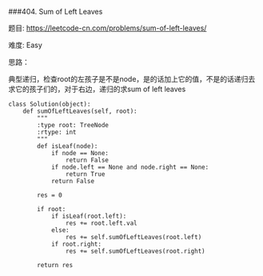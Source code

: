 ###404. Sum of Left Leaves



题目:
<https://leetcode-cn.com/problems/sum-of-left-leaves/>


难度:
Easy


思路：


典型递归，检查root的左孩子是不是node，是的话加上它的值，不是的话递归去求它的孩子们的，对于右边，递归的求sum of left leaves



```
class Solution(object):
    def sumOfLeftLeaves(self, root):
        """
        :type root: TreeNode
        :rtype: int
        """
        def isLeaf(node):
        	if node == None:
        		return False
        	if node.left == None and node.right == None:
        		return True
        	return False

        res = 0

        if root:
        	if isLeaf(root.left):
        		res += root.left.val
        	else:
        		res += self.sumOfLeftLeaves(root.left)
        	if root.right:
        	    res += self.sumOfLeftLeaves(root.right)

        return res
```
